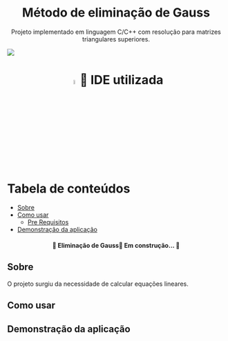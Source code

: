 
<h1 align="center">Método de eliminação de Gauss</h1>
<p align="center">Projeto implementado em linguagem C/C++ com resolução para matrizes triangulares superiores.</p>


<img src="https://wp.pt.aleteia.org/wp-content/uploads/sites/5/2014/03/werdo_fvgd2hi0usvp0kvru8pl14wrycidfz9qxb7e72jek6s-u3ykvoqugtyarh7oml6lwbjvb6i0pdwxijd2pre0nx.jpg?quality=100&strip=all&w=512&h=310&crop=1" align="center">



<h1 align="center">
    <img src="https://images-wixmp-ed30a86b8c4ca887773594c2.wixmp.com/i/feaf74a2-da81-42f2-9c50-37686d02557a/d73n2y9-fc7e0a66-1dd8-42d2-9aba-29a33990067b.png" height="5%", width="5%>
    
    <a href= "https://www.codeblocks.org/">  Code Blocks </a>
</h1>

<p align="center">🚀 IDE utilizada</p>

  
Tabela de conteúdos
===================
<!--ts-->
   * [Sobre](#Sobre)
   * [Como usar](#como-usar)
      * [Pre Requisitos](#pre-requisitos)
   * [Demonstração da aplicação](#demonstracao)
<!--te-->

<h4 align="center"> 🚧 Eliminação de Gauss🚀 Em construção...  🚧</h4>

## Sobre

O projeto surgiu da necessidade de calcular equações lineares.

## Como usar

## Demonstração da aplicação

